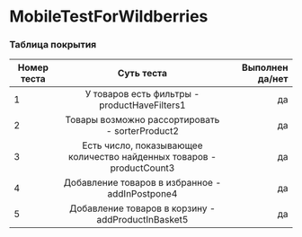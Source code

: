 # MobileTestForWildberries
### Таблица покрытия
| Номер теста |Суть теста          | Выполнен да/нет|
| ------------- |:------------------:| -----:|
|1|У товаров есть фильтры - productHaveFilters1|да|
|2|Товары возможно рассортировать - sorterProduct2|да|
|3|Есть число, показывающее количество найденных товаров - productCount3|да|  
|4|Добавление товаров в  избранное - addInPostpone4|да|
|5|Добавление товаров в корзину - addProductInBasket5|да|
